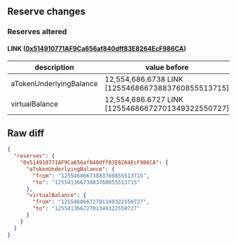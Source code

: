 ## Reserve changes

### Reserves altered

#### LINK ([0x514910771AF9Ca656af840dff83E8264EcF986CA](https://etherscan.io/address/0x514910771AF9Ca656af840dff83E8264EcF986CA))

| description | value before | value after |
| --- | --- | --- |
| aTokenUnderlyingBalance | 12,554,686.6738 LINK [12554686673883760855513715] | 12,554,136.6738 LINK [12554136673883760855513715] |
| virtualBalance | 12,554,686.6727 LINK [12554686672701349322550727] | 12,554,136.6727 LINK [12554136672701349322550727] |


## Raw diff

```json
{
  "reserves": {
    "0x514910771AF9Ca656af840dff83E8264EcF986CA": {
      "aTokenUnderlyingBalance": {
        "from": "12554686673883760855513715",
        "to": "12554136673883760855513715"
      },
      "virtualBalance": {
        "from": "12554686672701349322550727",
        "to": "12554136672701349322550727"
      }
    }
  }
}
```